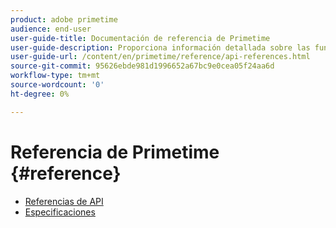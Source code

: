 ```yaml
---
product: adobe primetime
audience: end-user
user-guide-title: Documentación de referencia de Primetime
user-guide-description: Proporciona información detallada sobre las funciones de TVSDK, las estructuras de datos y otras construcciones de programación.
user-guide-url: /content/en/primetime/reference/api-references.html
source-git-commit: 95626ebde981d1996652a67bc9e0cea05f24aa6d
workflow-type: tm+mt
source-wordcount: '0'
ht-degree: 0%

---
```



# Referencia de Primetime {#reference}

+ [Referencias de API](api-references.md)
+ [Especificaciones](specifications.md)